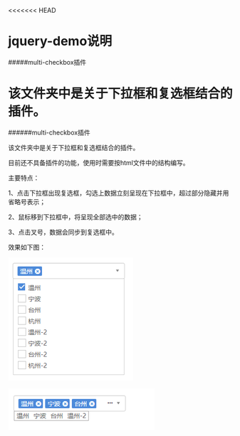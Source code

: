 <<<<<<< HEAD
# jquery-demo说明
#####multi-checkbox插件

该文件夹中是关于下拉框和复选框结合的插件。
=======
######multi-checkbox插件

该文件夹中是关于下拉框和复选框结合的插件。

目前还不具备插件的功能，使用时需要按html文件中的结构编写。

主要特点：

1、点击下拉框出现复选框，勾选上数据立刻呈现在下拉框中，超过部分隐藏并用省略号表示；

2、鼠标移到下拉框中，将呈现全部选中的数据；

3、点击叉号，数据会同步到复选框中。

效果如下图：


![name1](./images/name1.png)

![name2](./images/name2.png)
